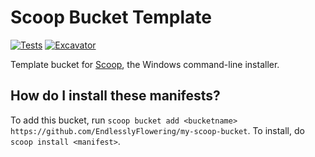 # Scoop Bucket Template

[![Tests](https://github.com/EndlesslyFlowering/my-scoop-bucket/actions/workflows/ci.yml/badge.svg)](https://github.com/EndlesslyFlowering/my-scoop-bucket/actions/workflows/ci.yml) [![Excavator](https://github.com/EndlesslyFlowering/my-scoop-bucket/actions/workflows/excavator.yml/badge.svg)](https://github.com/EndlesslyFlowering/my-scoop-bucket/actions/workflows/excavator.yml)

Template bucket for [Scoop](https://scoop.sh), the Windows command-line installer.

How do I install these manifests?
---------------------------------

To add this bucket, run `scoop bucket add <bucketname> https://github.com/EndlesslyFlowering/my-scoop-bucket`. To install, do `scoop install <manifest>`.
